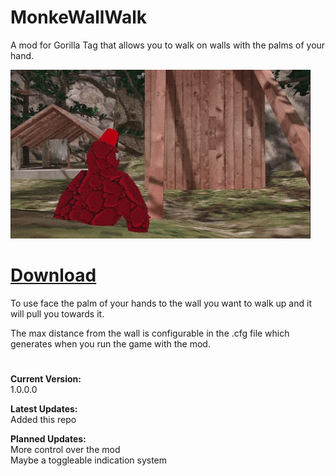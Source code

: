 # MonkeWallWalk
A mod for Gorilla Tag that allows you to walk on walls with the palms of your hand.

![](WallWalk.gif)

# [Download](https://github.com/TrueTamashii/MonkeWallWalk/blob/44783318507b5b452da3f44fb90a0070974e9035/WallWalking.dll?raw=true)

To use face the palm of your hands to the wall you want to walk up and it will pull you towards it.

The max distance from the wall is configurable in the .cfg file which generates when you run the game with the mod.

# 

**Current Version:**
</br> 1.0.0.0

**Latest Updates:**
</br> Added this repo

**Planned Updates:**
</br> More control over the mod
</br> Maybe a toggleable indication system
